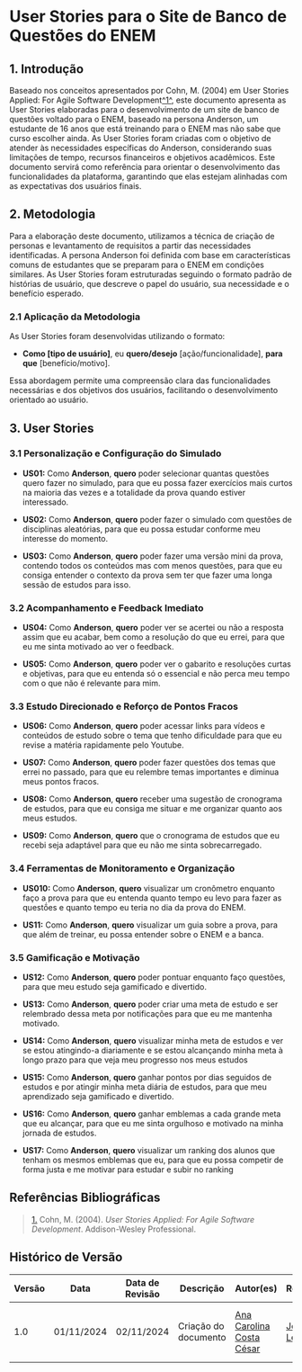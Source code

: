 # User Stories para o Site de Banco de Questões do ENEM

## <a>1. Introdução </a>


Baseado nos conceitos apresentados por Cohn, M. (2004) em User Stories Applied: For Agile Software Development<a id="anchor_1" href="#REF1">^1^</a>, este documento apresenta as User Stories elaboradas para o desenvolvimento de um site de banco de questões voltado para o ENEM, baseado na persona Anderson, um estudante de 16 anos que está treinando para o ENEM mas não sabe que curso escolher ainda. As User Stories foram criadas com o objetivo de atender às necessidades específicas do Anderson, considerando suas limitações de tempo, recursos financeiros e objetivos acadêmicos. Este documento servirá como referência para orientar o desenvolvimento das funcionalidades da plataforma, garantindo que elas estejam alinhadas com as expectativas dos usuários finais.

## <a>2. Metodologia </a>

Para a elaboração deste documento, utilizamos a técnica de criação de personas e levantamento de requisitos a partir das necessidades identificadas. A persona Anderson foi definida com base em características comuns de estudantes que se preparam para o ENEM em condições similares. As User Stories foram estruturadas seguindo o formato padrão de histórias de usuário, que descreve o papel do usuário, sua necessidade e o benefício esperado.

### <a>2.1 Aplicação da Metodologia </a>

As User Stories foram desenvolvidas utilizando o formato:

- **Como [tipo de usuário]**, eu **quero/desejo** [ação/funcionalidade], **para que** [benefício/motivo].

Essa abordagem permite uma compreensão clara das funcionalidades necessárias e dos objetivos dos usuários, facilitando o desenvolvimento orientado ao usuário.

## <a>3. User Stories  </a>

### <a>3.1 Personalização e Configuração do Simulado  </a>

- **US01:** Como **Anderson**, **quero** poder selecionar quantas questões quero fazer no simulado, para que eu possa fazer exercícios mais curtos na maioria das vezes e a totalidade da prova quando estiver interessado.

- **US02:** Como **Anderson**, **quero** poder fazer o simulado com questões de disciplinas aleatórias, para que eu possa estudar conforme meu interesse do momento.

- **US03:** Como **Anderson**, **quero** poder fazer uma versão mini da prova, contendo todos os conteúdos mas com menos questões, para que eu consiga entender o contexto da prova sem ter que fazer uma longa sessão de estudos para isso.

### <a>3.2 Acompanhamento e Feedback Imediato  </a>

- **US04:** Como **Anderson**, **quero** poder ver se acertei ou não a resposta assim que eu acabar, bem como a resolução do que eu errei, para que eu me sinta motivado ao ver o feedback.

- **US05:** Como **Anderson**, **quero** poder ver o gabarito e resoluções curtas e objetivas, para que eu entenda só o essencial e não perca meu tempo com o que não é relevante para mim.

### <a>3.3 Estudo Direcionado e Reforço de Pontos Fracos  </a>

- **US06:** Como **Anderson**, **quero** poder acessar links para vídeos e conteúdos de estudo sobre o tema que tenho dificuldade para que eu revise a matéria rapidamente pelo Youtube.

- **US07:** Como **Anderson**, **quero** poder fazer questões dos temas que errei no passado, para que eu relembre temas importantes e diminua meus pontos fracos.

- **US08:** Como **Anderson**, **quero** receber uma sugestão de cronograma de estudos, para que eu consiga me situar e me organizar quanto aos meus estudos.

- **US09:** Como **Anderson**, **quero** que o cronograma de estudos que eu recebi seja adaptável para que eu não me sinta sobrecarregado.


### <a>3.4 Ferramentas de Monitoramento e Organização  </a>

- **US010:** Como **Anderson**, **quero** visualizar um cronômetro enquanto faço a prova para que eu entenda quanto tempo eu levo para fazer as questṍes e quanto tempo eu teria no dia da prova do ENEM.

- **US11:** Como **Anderson**, **quero** visualizar um guia sobre a prova, para que além de treinar, eu possa entender sobre o ENEM e a banca.

### <a>3.5 Gamificação e Motivação  </a>

- **US12:** Como **Anderson**, **quero** poder pontuar enquanto faço questões, para que meu estudo seja gamificado e divertido.

- **US13:** Como **Anderson**, **quero** poder criar uma meta de estudo e ser relembrado dessa meta por notificações para que eu me mantenha motivado.

- **US14:** Como **Anderson**, **quero** visualizar minha meta de estudos e ver se estou atingindo-a diariamente e se estou alcançando minha meta à longo prazo para que veja meu progresso nos meus estudos

- **US15:** Como **Anderson**, **quero** ganhar pontos por dias seguidos de estudos e por atingir minha meta diária de estudos, para que meu aprendizado seja gamificado e divertido.

- **US16:** Como **Anderson**, **quero** ganhar emblemas a cada grande meta que eu alcançar, para que eu me sinta orgulhoso e motivado na minha jornada de estudos.

- **US17:** Como **Anderson**, **quero** visualizar um ranking dos alunos que tenham os mesmos emblemas que eu, para que eu possa competir de forma justa e me motivar para estudar e subir no ranking


## <a>Referências Bibliográficas  </a>

> <a id="REF1" href="https://athena.ecs.csus.edu/~buckley/CSc191/User-Stories-Applied-Mike-Cohn.pdf">1.</a> Cohn, M. (2004). _User Stories Applied: For Agile Software Development_. Addison-Wesley Professional.

##  <a>Histórico de Versão  </a>

| Versão | Data       | Data de Revisão | Descrição               | Autor(es)                         | Revisor(es) | Detalhes da revisão |
| ------ | ---------- | --------------- | ----------------------- | --------------------------------- | ----------- | ------------------- |
| 1.0    | 01/11/2024 | 02/11/2024      | Criação do documento    | [Ana Carolina Costa César](https://github.com/CarolCoCe)           | [João Artur Leles](https://github.com/joao-artl)       | Adicionando documento a sidebar, e corrigindo referência |
